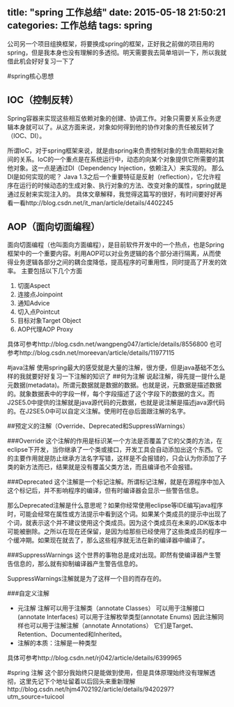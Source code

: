 title: "spring 工作总结"
date: 2015-05-18 21:50:21
categories: 工作总结
tags: spring
---

公司另一个项目组换框架，将要换成spring的框架，正好我之前做的项目用的spring，但是我本身也没有理解的多透彻。明天需要我去简单培训一下，所以我就借此机会好好复习一下了

#spring核心思想
## IOC（控制反转）
  Spring容器来实现这些相互依赖对象的创建、协调工作。对象只需要关系业务逻辑本身就可以了。从这方面来说，对象如何得到他的协作对象的责任被反转了（IOC、DI）。
<!--more-->
  所谓IoC，对于spring框架来说，就是由spring来负责控制对象的生命周期和对象间的关系。IoC的一个重点是在系统运行中，动态的向某个对象提供它所需要的其他对象。这一点是通过DI（Dependency Injection，依赖注入）来实现的。
  那么DI是如何实现的呢？ Java 1.3之后一个重要特征是反射（reflection），它允许程序在运行的时候动态的生成对象、执行对象的方法、改变对象的属性，spring就是通过反射来实现注入的。
  具体文章解释，我觉得这篇写的很好，有时间要好好再看一看http://blog.csdn.net/it_man/article/details/4402245
## AOP（面向切面编程）
面向切面编程（也叫面向方面编程），是目前软件开发中的一个热点，也是Spring框架中的一个重要内容。利用AOP可以对业务逻辑的各个部分进行隔离，从而使得业务逻辑各部分之间的耦合度降低，提高程序的可重用性，同时提高了开发的效率。
主要包括以下几个方面

 1. 切面Aspect
 2. 连接点Joinpoint
 3. 通知Advice
 4. 切入点Pointcut
 5. 目标对象Target Object
 6. AOP代理AOP Proxy
 
具体可参考http://blog.csdn.net/wangpeng047/article/details/8556800
也可参考http://blog.csdn.net/moreevan/article/details/11977115

#java注解
使用spring最大的感受就是大量的注解，很方便，但是java基础不怎么样的我就要好好复习一下注解的知识了
##何为注解
 说起注解，得先提一提什么是元数据(metadata)。所谓元数据就是数据的数据。也就是说，元数据是描述数据的。就象数据表中的字段一样，每个字段描述了这个字段下的数据的含义。而J2SE5.0中提供的注解就是java源代码的元数据，也就是说注解是描述java源代码的。在J2SE5.0中可以自定义注解。使用时在@后面跟注解的名字。
 

 
##预定义的注解（Override、Deprecated和SuppressWarnings）
 
###Override
这个注解的作用是标识某一个方法是否覆盖了它的父类的方法，在eclipse下开发，当你继承了一个类或接口，开发工具会自动添加出这个东西。它的主要作用就是防止继承方法名字写错，这样是不会报错的，只会认为你添加了子类的新方法而已，结果就是没有覆盖父类方法，而且编译也不会报错。
 
###Deprecated
这个注解是一个标记注解。所谓标记注解，就是在源程序中加入这个标记后，并不影响程序的编译，但有时编译器会显示一些警告信息。

那么Deprecated注解是什么意思呢？如果你经常使用eclipse等IDE编写java程序时，可能会经常在属性或方法提示中看到这个词。如果某个类成员的提示中出现了个词，就表示这个并不建议使用这个类成员。因为这个类成员在未来的JDK版本中可能被删除。之所以在现在还保留，是因为给那些已经使用了这些类成员的程序一个缓冲期。如果现在就去了，那么这些程序就无法在新的编译器中编译了。
 
###SuppressWarnings
这个世界的事物总是成对出现。即然有使编译器产生警告信息的，那么就有抑制编译器产生警告信息的。

SuppressWarnings注解就是为了这样一个目的而存在的。

###自定义注解

 - 元注解
 注解可以用于注解类（annotate Classes）
可以用于注解接口(annotate Interfaces)
可以用于注解枚举类型(annotate Enums)
因此注解同样也可以用于注解注解（annotate Annotations）
它们是Target、Retention、Documented和Inherited。
 - 注解的本质：注解是一种类型


具体可参考http://blog.csdn.net/rj042/article/details/6399965

#spring 注解
这个部分我始终只是能做到使用，但是具体原理始终没有理解透彻，这里先记下个地址留着以后回头来重新理解http://blog.csdn.net/hjm4702192/article/details/9420297?utm_source=tuicool

 

